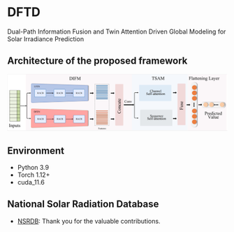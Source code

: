 # DFTD
Dual-Path Information Fusion and Twin Attention Driven Global Modeling for Solar Irradiance Prediction


## Architecture of the proposed framework


![img1](fig/fig.png)

## Environment


- Python 3.9
- Torch 1.12+
- cuda_11.6
   
   
## National Solar Radiation Database


- [NSRDB](https://nsrdb.nrel.gov/): Thank you for the valuable contributions.


